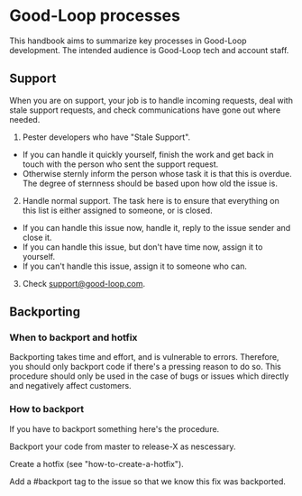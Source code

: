 # Good-Loop processes

This handbook aims to summarize key processes in Good-Loop development.
The intended audience is Good-Loop tech and account staff.

## Support

When you are on support, your job is to handle incoming requests, deal with stale support requests, and check communications have gone out where needed.

1) Pester developers who have "Stale Support". 
- If you can handle it quickly yourself, finish the work and get back in touch with the person who sent the support request.
- Otherwise sternly inform the person whose task it is that this is overdue. The degree of sternness should be based upon how old the issue is.

2) Handle normal support. The task here is to ensure that everything on this list is either assigned to someone, or is closed.
- If you can handle this issue now, handle it, reply to the issue sender and close it.
- If you can handle this issue, but don't have time now, assign it to yourself.
- If you can't handle this issue, assign it to someone who can.

3) Check support@good-loop.com. 

## Backporting

### When to backport and hotfix

Backporting takes time and effort, and is vulnerable to errors. Therefore, you should only backport code if there's a pressing reason to do so. This procedure should only be used in the case of bugs or issues which directly and negatively affect customers.

### How to backport

If you have to backport something here's the procedure.

Backport your code from master to release-X as nescessary.

Create a hotfix (see "how-to-create-a-hotfix").

Add a #backport tag to the issue so that we know this fix was backported.

